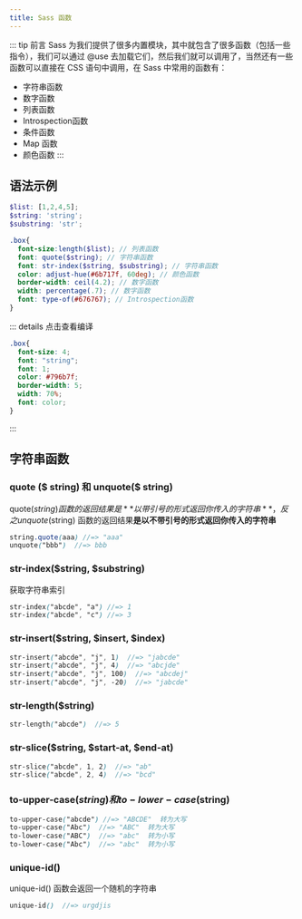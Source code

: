 ```yaml
---
title: Sass 函数
---
```

::: tip 前言
Sass 为我们提供了很多内置模块，其中就包含了很多函数（包括一些指令），我们可以通过 @use 去加载它们，然后我们就可以调用了，当然还有一些函数可以直接在 CSS 语句中调用，在 Sass 中常用的函数有：
- 字符串函数
- 数字函数
- 列表函数
- Introspection函数
- 条件函数
- Map 函数
- 颜色函数
:::

## 语法示例
```scss
$list: [1,2,4,5];
$string: 'string';
$substring: 'str';

.box{
  font-size:length($list); // 列表函数
  font: quote($string); // 字符串函数
  font: str-index($string, $substring); // 字符串函数
  color: adjust-hue(#6b717f, 60deg); // 颜色函数
  border-width: ceil(4.2); // 数字函数
  width: percentage(.7); // 数字函数
  font: type-of(#676767); // Introspection函数
}
```
::: details 点击查看编译
```css
.box{
  font-size: 4;
  font: "string";
  font: 1;
  color: #796b7f;
  border-width: 5;
  width: 70%;
  font: color;
}
```
:::

## 字符串函数
### quote ($ string) 和 unquote($ string)
quote($string) 函数的返回结果是**以带引号的形式返回你传入的字符串**，反之 unquote($string) 函数的返回结果**是以不带引号的形式返回你传入的字符串**
```scss
string.quote(aaa) //=> "aaa"
unquote("bbb")  //=> bbb
```
### str-index($string, $substring)
获取字符串索引
```scss
str-index("abcde", "a") //=> 1
str-index("abcde", "c") //=> 3
```
### str-insert($string, $insert, $index)
```scss
str-insert("abcde", "j", 1)  //=> "jabcde"
str-insert("abcde", "j", 4)  //=> "abcjde"
str-insert("abcde", "j", 100)  //=> "abcdej"
str-insert("abcde", "j", -20)  //=> "jabcde"
```
### str-length($string)
```scss
str-length("abcde")  //=> 5
```

### str-slice($string, $start-at, $end-at)
```scss
str-slice("abcde", 1, 2)  //=> "ab"
str-slice("abcde", 2, 4)  //=> "bcd"
```

### to-upper-case($string) 和 to-lower-case($string)
```scss
to-upper-case("abcde") //=> "ABCDE"  转为大写
to-upper-case("Abc")  //=> "ABC"  转为大写
to-lower-case("ABC")  //=> "abc"  转为小写
to-lower-case("Abc")  //=> "abc"  转为小写
```

### unique-id()
unique-id() 函数会返回一个随机的字符串
```scss
unique-id()  //=> urgdjis
```
